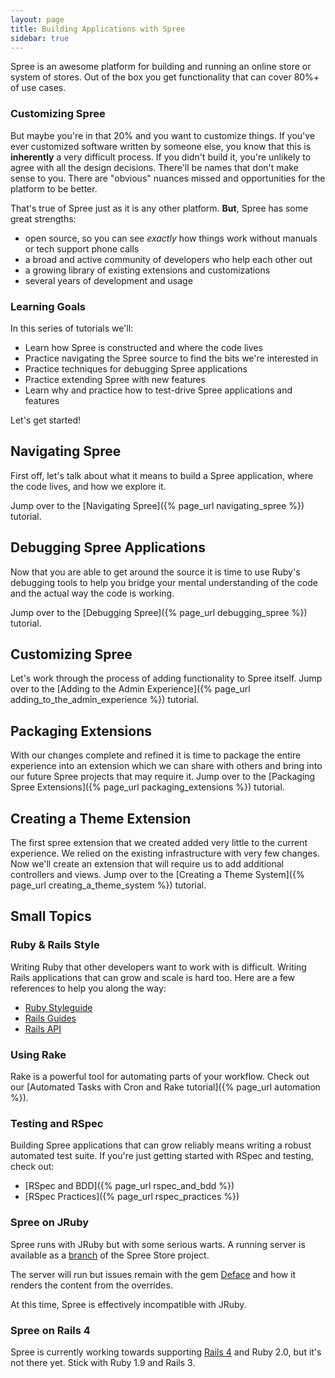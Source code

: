 ```yaml
---
layout: page
title: Building Applications with Spree
sidebar: true
---
```


Spree is an awesome platform for building and running an online store or system of stores. Out of the box you get functionality that can cover 80%+ of use cases.

### Customizing Spree

But maybe you're in that 20% and you want to customize things. If you've ever customized software written by someone else, you know that this is **inherently** a very difficult process. If you didn't build it, you're unlikely to agree with all the design decisions. There'll be names that don't make sense to you. There are "obvious" nuances missed and opportunities for the platform to be better.

That's true of Spree just as it is any other platform. **But**, Spree has some great strengths:

* open source, so you can see *exactly* how things work without manuals or tech support phone calls
* a broad and active community of developers who help each other out
* a growing library of existing extensions and customizations
* several years of development and usage

### Learning Goals

In this series of tutorials we'll:

* Learn how Spree is constructed and where the code lives
* Practice navigating the Spree source to find the bits we're interested in
* Practice techniques for debugging Spree applications
* Practice extending Spree with new features
* Learn why and practice how to test-drive Spree applications and features

Let's get started!

## Navigating Spree

First off, let's talk about what it means to build a Spree application, where the code lives, and how we explore it.

Jump over to the [Navigating Spree]({% page_url navigating_spree %}) tutorial.

## Debugging Spree Applications

Now that you are able to get around the source it is time to use Ruby's
debugging tools to help you bridge your mental understanding of the code and
the actual way the code is working.

Jump over to the [Debugging Spree]({% page_url debugging_spree %}) tutorial.

## Customizing Spree

Let's work through the process of adding functionality to Spree itself. Jump over to the [Adding to the Admin Experience]({% page_url adding_to_the_admin_experience %}) tutorial.

## Packaging Extensions

With our changes complete and refined it is time to package the entire
experience into an extension which we can share with others and bring into our
future Spree projects that may require it. Jump over to the [Packaging Spree Extensions]({% page_url packaging_extensions %}) tutorial.

## Creating a Theme Extension

The first spree extension that we created added very little to the current
experience. We relied on the existing infrastructure with very few changes.
Now we'll create an extension that will require us to add additional
controllers and views. Jump over to the [Creating a Theme System]({% page_url creating_a_theme_system %}) tutorial.

## Small Topics

### Ruby & Rails Style

Writing Ruby that other developers want to work with is difficult. Writing Rails applications that can grow and scale is hard too. Here are a few references to help you along the way:

* [Ruby Styleguide](https://github.com/styleguide/ruby)
* [Rails Guides](http://guides.rubyonrails.org/v3.2.13/)
* [Rails API](http://api.rubyonrails.org/v3.2.13/)

### Using Rake

Rake is a powerful tool for automating parts of your workflow. Check out our [Automated Tasks with Cron and Rake tutorial]({% page_url automation %}).

### Testing and RSpec

Building Spree applications that can grow reliably means writing a robust automated test suite. If you're just getting started with RSpec and testing, check out:

* [RSpec and BDD]({% page_url rspec_and_bdd %})
* [RSpec Practices]({% page_url rspec_practices %})

### Spree on JRuby

Spree runs with JRuby but with some serious warts. A running server is available
as a [branch](https://github.com/JumpstartLab/SpreeStore/tree/jruby) of the
Spree Store project.

The server will run but issues remain with the gem
[Deface](https://github.com/spree/deface) and how it renders the content from
the overrides.

At this time, Spree is effectively incompatible with JRuby.

### Spree on Rails 4

Spree is currently working towards supporting
[Rails 4](https://github.com/spree/spree/tree/rails4) and Ruby 2.0, but it's not there yet. Stick with Ruby 1.9 and Rails 3.
